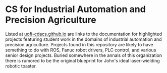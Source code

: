 # CS for Industrial Automation and Precision Agriculture

Listed at [uofi-cdacs.github.io](https://uofi-cdacs.github.io) are links to the documentation for highlighted projects featuring student work in the domains of industrial automation and precision agriculture. Projects found in this repository are likely to have something to do with ROS, Fanuc robot drivers, PLC control, and various senior design projects. Buried somewhere in the annals of this organization there is rumored to be the original blueprint for John's ideal laser-wielding robotic toaster.
